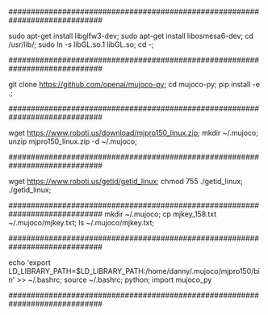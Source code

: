 #############################################################################

sudo apt-get install libglfw3-dev;
sudo apt-get install libosmesa6-dev;
cd /usr/lib/; sudo ln -s libGL.so.1 libGL.so; cd -;

#############################################################################

git clone https://github.com/openai/mujoco-py;
cd mujoco-py; 
pip install -e .;

#############################################################################

wget https://www.roboti.us/download/mjpro150_linux.zip;
mkdir ~/.mujoco;
unzip mjpro150_linux.zip -d ~/.mujoco;

#############################################################################

wget https://www.roboti.us/getid/getid_linux;
chmod 755 ./getid_linux;
./getid_linux;

#############################################################################
mkdir ~/.mujoco;
cp mjkey_158.txt  ~/.mujoco/mjkey.txt;
ls ~/.mujoco/mjkey.txt;

#############################################################################

echo 'export LD_LIBRARY_PATH=$LD_LIBRARY_PATH:/home/danny/.mujoco/mjpro150/bin' >> ~/.bashrc; source ~/.bashrc;
python; import mujoco_py

#############################################################################



